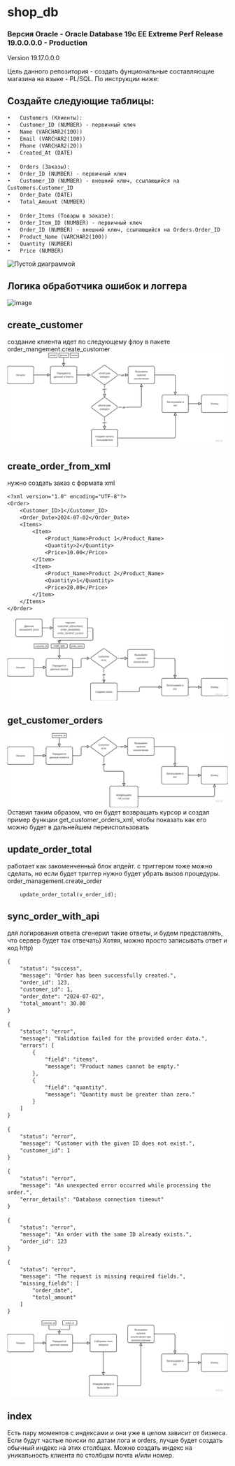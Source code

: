 # shop_db

### Версия Oracle - Oracle Database 19c EE Extreme Perf Release 19.0.0.0.0 - Production
Version 19.17.0.0.0

Цель данного репозитория - создать фунциональные составляющие магазина на языке - PL/SQL. По инструкции ниже:

## Создайте следующие таблицы:
	•	Customers (Клиенты):
	•	Customer_ID (NUMBER) - первичный ключ
	•	Name (VARCHAR2(100))
	•	Email (VARCHAR2(100))
	•	Phone (VARCHAR2(20))
	•	Created_At (DATE)
 
	•	Orders (Заказы):
	•	Order_ID (NUMBER) - первичный ключ
	•	Customer_ID (NUMBER) - внешний ключ, ссылающийся на Customers.Customer_ID
	•	Order_Date (DATE)
	•	Total_Amount (NUMBER)
 
	•	Order_Items (Товары в заказе):
	•	Order_Item_ID (NUMBER) - первичный ключ
	•	Order_ID (NUMBER) - внешний ключ, ссылающийся на Orders.Order_ID
	•	Product_Name (VARCHAR2(100))
	•	Quantity (NUMBER)
	•	Price (NUMBER)
 ![Пустой диаграммой](https://github.com/user-attachments/assets/f413c676-215b-46ae-9259-f1105db63c3f)

## Логика обработчика ошибок и логгера 
![image](https://github.com/user-attachments/assets/9e46deee-20b7-4471-a4fc-3674fbc38c8e)


## create_customer
создание клиента идет по следующему флоу в пакете order_mangement.create_customer
![alt text](assets/image.png)

## create_order_from_xml
нужно создать заказ с формата xml
```
<?xml version="1.0" encoding="UTF-8"?>
<Order>
    <Customer_ID>1</Customer_ID>
    <Order_Date>2024-07-02</Order_Date>
    <Items>
        <Item>
            <Product_Name>Product 1</Product_Name>
            <Quantity>2</Quantity>
            <Price>10.00</Price>
        </Item>
        <Item>
            <Product_Name>Product 2</Product_Name>
            <Quantity>1</Quantity>
            <Price>20.00</Price>
        </Item>
    </Items>
</Order>
```

![alt text](assets/image-1.png)

## get_customer_orders
![alt text](assets/image-2.png)
Оставил таким образом, что он будет возвращать курсор и создал пример функции get_customer_orders_xml, чтобы показать как его можно будет в дальнейшем переиспользовать

## update_order_total

работает как закоменченный блок апдейт. с триггером тоже можно сделать, но если будет триггер нужно будет убрать вызов процедуры. order_management.create_order

```
    update_order_total(v_order_id);
```

## sync_order_with_api
для логирования ответа сгенерил такие ответы, и будем представлять, что сервер будет так отвечать) Хотяя, можно просто записывать ответ и код http)

```
{
    "status": "success",
    "message": "Order has been successfully created.",
    "order_id": 123,
    "customer_id": 1,
    "order_date": "2024-07-02",
    "total_amount": 30.00
}

{
    "status": "error",
    "message": "Validation failed for the provided order data.",
    "errors": [
        {
            "field": "items",
            "message": "Product names cannot be empty."
        },
        {
            "field": "quantity",
            "message": "Quantity must be greater than zero."
        }
    ]
}

{
    "status": "error",
    "message": "Customer with the given ID does not exist.",
    "customer_id": 1
}

{
    "status": "error",
    "message": "An unexpected error occurred while processing the order.",
    "error_details": "Database connection timeout"
}

{
    "status": "error",
    "message": "An order with the same ID already exists.",
    "order_id": 123
}

{
    "status": "error",
    "message": "The request is missing required fields.",
    "missing_fields": [
        "order_date",
        "total_amount"
    ]
}

```

![alt text](assets/image-3.png)


## index

Есть пару моментов с индексами и они уже в целом зависит от бизнеса. Если будут частые поиски по датам лога и orders, лучше будет создать обычный индекс на этих столбцах. Можно создать индекс на уникальность клиента по столбцам почта и/или номер.

